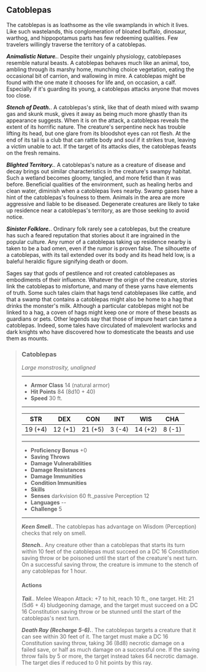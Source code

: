 ## Catoblepas
The catoblepas is as loathsome as the vile swamplands in which it lives. Like such wastelands, this conglomeration of bloated buffalo, dinosaur, warthog, and hippopotamus parts has few redeeming qualities. Few travelers willingly traverse the territory of a catoblepas.

***Animalistic Nature.***. Despite their ungainly physiology, catoblepases resemble natural beasts. A catoblepas behaves much like an animal, too, ambling through its marshy home, munching choice vegetation, eating the occasional bit of carrion, and wallowing in mire. A catoblepas might be found with the one mate it chooses for life and, on occasion, a calf. Especially if it's guarding its young, a catoblepas attacks anyone that moves too close.

***Stench of Death.***. A catoblepas's stink, like that of death mixed with swamp gas and skunk musk, gives it away as being much more ghastly than its appearance suggests. When it is on the attack, a catoblepas reveals the extent of its horrific nature. The creature's serpentine neck has trouble lifting its head, but one glare from its bloodshot eyes can rot flesh. At the end of its tail is a club that can rattle body and soul if it strikes true, leaving a victim unable to act. If the target of its attacks dies, the catoblepas feasts on the fresh remains.

***Blighted Territory.***. A catoblepas's nature as a creature of disease and decay brings out similar characteristics in the creature's swampy habitat. Such a wetland becomes gloomy, tangled, and more fetid than it was before. Beneficial qualities of the environment, such as healing herbs and clean water, diminish when a catoblepas lives nearby. Swamp gases have a hint of the catoblepas's foulness to them. Animals in the area are more aggressive and liable to be diseased. Degenerate creatures are likely to take up residence near a catoblepas's territory, as are those seeking to avoid notice.

***Sinister Folklore.***. Ordinary folk rarely see a catoblepas, but the creature has such a feared reputation that stories about it are ingrained in the popular culture. Any rumor of a catoblepas taking up residence nearby is taken to be a bad omen, even if the rumor is proven false. The silhouette of a catoblepas, with its tail extended over its body and its head held low, is a baleful heraldic figure signifying death or doom.

Sages say that gods of pestilence and rot created catoblepases as embodiments of their influence. Whatever the origin of the creature, stories link the catoblepas to misfortune, and many of these yarns have elements of truth. Some such tales claim that hags tend catoblepases like cattle, and that a swamp that contains a catoblepas might also be home to a hag that drinks the monster's milk. Although a particular catoblepas might not be linked to a hag, a coven of hags might keep one or more of these beasts as guardians or pets. Other legends say that those of impure heart can tame a catoblepas. Indeed, some tales have circulated of malevolent warlocks and dark knights who have discovered how to domesticate the beasts and use them as mounts.

>### Catoblepas
>*Large monstrosity, unaligned*
>___
>- **Armor Class** 14 (natural armor)
>- **Hit Points** 84 (8d10 + 40)
>- **Speed** 30 ft.
>___
>|**STR**|**DEX**|**CON**|**INT**|**WIS**|**CHA**|
>|:---:|:---:|:---:|:---:|:---:|:---:|
>|19 (+4)|12 (+1)|21 (+5)|3 (-4)|14 (+2)|8 (-1)|
>
>___
>- **Proficiency Bonus** +0
>- **Saving Throws** 
>- **Damage Vulnerabilities** 
>- **Damage Resistances** 
>- **Damage Immunities** 
>- **Condition Immunities** 
>- **Skills** 
>- **Senses** darkvision 60 ft.,passive Perception 12
>- **Languages** --
>- **Challenge** 5
>___
>***Keen Smell.***. The catoblepas has advantage on Wisdom (Perception) checks that rely on smell.
>
>***Stench.***. Any creature other than a catoblepas that starts its turn within 10 feet of the catoblepas must succeed on a DC 16 Constitution saving throw or be poisoned until the start of the creature's next turn. On a successful saving throw, the creature is immune to the stench of any catoblepas for 1 hour.
>
>#### Actions
>***Tail.***. Melee Weapon Attack: +7 to hit, reach 10 ft., one target. Hit: 21 (5d6 + 4) bludgeoning damage, and the target must succeed on a DC 16 Constitution saving throw or be stunned until the start of the catoblepas's next turn.
>
>***Death Ray (Recharge 5-6).***. The catoblepas targets a creature that it can see within 30 feet of it. The target must make a DC 16 Constitution saving throw, taking 36 (8d8) necrotic damage on a failed save, or half as much damage on a successful one. If the saving throw fails by 5 or more, the target instead takes 64 necrotic damage. The target dies if reduced to 0 hit points by this ray.
>
